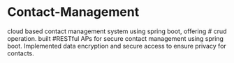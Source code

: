 # Contact-Management
cloud based contact management system using spring boot, offering # crud operation. 
 built #RESTful APs 
 for secure contact management using spring boot. 
 Implemented data encryption and secure access to ensure privacy for contacts. 
